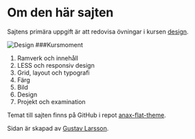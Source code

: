 Om den här sajten
==============================================

Sajtens primära uppgift är att redovisa övningar i kursen [design](http://dbwebb.se/design).

![Design](/home/gvl/dbwebb-kurser/design/me/anax-flat/htdocs/img/favicon/favicon_128x128.png "Jag")
###Kursmoment

1. Ramverk och innehåll
2. LESS och responsiv design
3. Grid, layout och typografi
4. Färg
5. Bild
6. Design
7. Projekt och examination

Temat till sajten finns på GitHub i repot [anax-flat-theme](https://github.com/gulr17/anax-flat-theme).

Sidan är skapad av [Gustav Larsson](https://github.com/gulr17).
